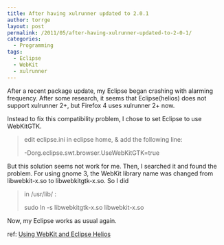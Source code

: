 ```yaml
---
title: After having xulrunner updated to 2.0.1
author: torrge
layout: post
permalink: /2011/05/after-having-xulrunner-updated-to-2-0-1/
categories:
  - Programming
tags:
  - Eclipse
  - WebKit
  - xulrunner
---
```

After a recent package update, my Eclipse began crashing with alarming frequency. After some research, it seems that Eclipse(helios) does not support xulrunner 2+, but Firefox 4 uses xulrunner 2+ now.

Instead to fix this compatibility problem, I chose to set Eclipse to use WebKitGTK.

> edit eclipse.ini in eclipse home, & add the following line:
> 
> -Dorg.eclipse.swt.browser.UseWebKitGTK=true

But this solution seems not work for me. Then, I searched it and found the problem. For using gnome 3, the WebKit library name was changed from libwebkit-x.so to libwebkitgtk-x.so. So I did

> in /usr/lib/ :
> 
> sudo ln -s libwebkitgtk-x.so libwebkit-x.so

Now, my Eclipse works as usual again.

ref: <a href="http://blog.dmaggot.org/2010/12/using-webkit-and-eclipse-helios/" target="_blank">Using WebKit and Eclipse Helios</a>